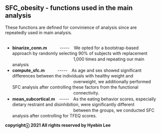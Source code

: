 ## SFC_obesity - functions used in the main analysis ##
These functions are defined for convinience of analysis since are repeatedly used in main analysis.<br /><br />

- **binarize_conn.m**　　　-----　We opted for a bootstrap-based approach by randomly selecting 90% of subjects with replacement</br>
　　　　　　　　　　　　　　 1,000 times and repeating our main analysis<br />
- **compute_sfc.m**　　　-----　As age and sex showed significant differences between the individuals with healthy weight and</br>
　　　　　　　　　　　　　　 overweight, we additionally performed SFC analysis after controlling these factors from the functional</br>
　　　　　　　　　　　　　　 connectivity.<br />
- **mean_subcortical.m**　-----　As the eating behavior scores, especially dietary restraint and disinhibition, were significantly different</br>
　　　　　　　　　　　　　　 between the groups, we conducted SFC analysis after controlling for TFEQ scores.<br />

**copyrightⓒ 2021 All rights reserved by Hyebin Lee<br /><br />**
